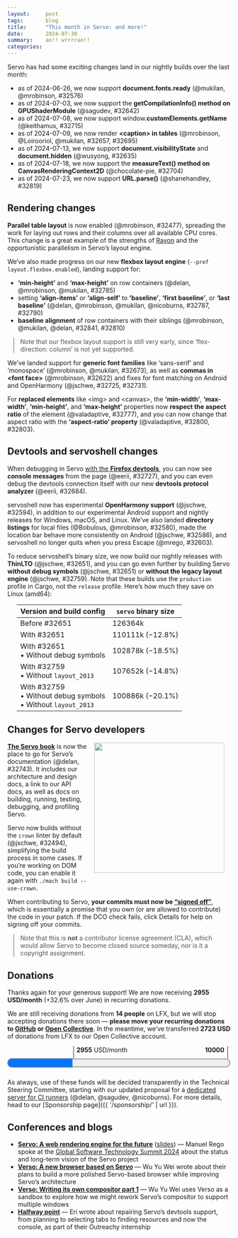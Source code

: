 ```yaml
---
layout:     post
tags:       blog
title:      "This month in Servo: and more!"
date:       2024-07-30
summary:    ao!! wrrrrao!!
categories:
---
```


Servo has had some exciting changes land in our nightly builds over the last month:

- as of 2024-06-26, we now support **document.fonts.ready** (@mukilan, @mrobinson, #32576)
- as of 2024-07-03, we now support the **getCompilationInfo() method on GPUShaderModule** (@sagudev, #32642)
- as of 2024-07-08, we now support window.**customElements.getName** (@keithamus, #32715)
- as of 2024-07-09, we now render **&lt;caption> in tables** (@mrobinson, @Loirooriol, @mukilan, #32657, #32695)
- as of 2024-07-13, we now support **document.visibilityState** and **document.hidden** (@wusyong, #32635)
- as of 2024-07-18, we now support the **measureText() method on CanvasRenderingContext2D** (@chocolate-pie, #32704)
- as of 2024-07-23, we now support **URL.parse()** (@shanehandley, #32819)

## Rendering changes

**Parallel table layout** is now enabled (@mrobinson, #32477), spreading the work for laying out rows and their columns over all available CPU cores.
This change is a great example of the strengths of [Rayon](https://crates.io/crates/rayon) and the opportunistic parallelism in Servo’s layout engine.

We‘ve also made progress on our new **flexbox layout engine** (`--pref layout.flexbox.enabled`), landing support for:

- **‘min-height’** and **‘max-height’** on row containers (@delan, @mrobinson, @mukilan, #32785)
- setting **‘align-items’** or **‘align-self’** to **‘baseline’**, **‘first baseline’**, or **‘last baseline’** (@delan, @mrobinson, @mukilan, @nicoburns, #32787, #32790)
- **baseline alignment** of row containers with their siblings (@mrobinson, @mukilan, @delan, #32841, #32810)

<aside class="_note">

Note that our flexbox layout support is still very early, since ‘flex-direction: column’ is not yet supported.
</aside>

We’ve landed support for **generic font families** like ‘sans-serif’ and ‘monospace’ (@mrobinson, @mukilan, #32673), as well as **commas in &lt;font face>** (@mrobinson, #32622) and fixes for font matching on Android and OpenHarmony (@jschwe, #32725, #32731).

For **replaced elements** like &lt;img> and &lt;canvas>, the **‘min-width’**, **‘max-width’**, **‘min-height’**, and **‘max-height’** properties now **respect the aspect ratio** of the element (@valadaptive, #32777), and you can now change that aspect ratio with the **‘aspect-ratio’ property** (@valadaptive, #32800, #32803).

## Devtools and servoshell changes

When debugging in Servo [with the **Firefox devtools**](https://book.servo.org/running-servoshell.html), you can now see **console messages** from the page (@eerii, #32727), and you can even debug the devtools connection itself with our new **devtools protocol analyzer** (@eerii, #32684).

servoshell now has experimental **OpenHarmony support** (@jschwe, #32594), in addition to our experimental Android support and nightly releases for Windows, macOS, and Linux.
We’ve also landed **directory listings** for local files (@Bobulous, @mrobinson, #32580), made the location bar behave more consistently on Android (@jschwe, #32586), and servoshell no longer quits when you press Escape (@mrego, #32603).

To reduce servoshell’s binary size, we now build our nightly releases with **ThinLTO** (@jschwe, #32651), and you can go even further by building Servo **without debug symbols** (@jschwe, #32651) or **without the legacy layout engine** (@jschwe, #32759).
Note that these builds use the `production` profile in Cargo, not the `release` profile.
Here’s how much they save on Linux (amd64):

<figure class="_fig">

| Version and build config | `servo` binary size |
|---|---|
| Before #32651 | 126364k |
| With #32651 | 110111k (−12.8%) |
| With #32651<br>• Without debug symbols | 102878k (−18.5%) |
| With #32759<br>• Without `layout_2013` | 107652k (−14.8%) |
| With #32759<br>• Without debug symbols<br>• Without `layout_2013` | 100886k (−20.1%) |
</figure>

## Changes for Servo developers

<figure class="_figr"><a href="{{ '/img/blog/dco-check.png' | url }}"><img src="{{ '/img/blog/dco-check.png' | url }}"
    alt=""></a></figure>

<span class=_floatmin></span>
[**The Servo book**](https://book.servo.org) is now the place to go for Servo’s documentation (@delan, #32743).
It includes our architecture and design docs, a link to our API docs, as well as docs on building, running, testing, debugging, and profiling Servo.

Servo now builds without the `crown` linter by default (@jschwe, #32494), simplifying the build process in some cases.
If you’re working on DOM code, you can enable it again with `./mach build --use-crown`.

When contributing to Servo, **your commits must now be [“signed off”](https://developercertificate.org)**, which is essentially a promise that you own (or are allowed to contribute) the code in your patch.
If the DCO check fails, click Details for help on signing off your commits.

<aside class="_note">

Note that this is **not** a contributor license agreement (CLA), which would allow Servo to become closed source someday, nor is it a copyright assignment.
</aside>

## Donations

Thanks again for your generous support!
We are now receiving **2955 USD/month** (+32.6% over June) in recurring donations.

We are still receiving donations from **14 people** on LFX, but we will stop accepting donations there soon — **please move your recurring donations to [GitHub](https://github.com/sponsors/servo) or [Open Collective](https://opencollective.com/servo)**.
In the meantime, we’ve transferred **2723 USD** of donations from LFX to our Open Collective account.

<figure class="_fig" style="width: 100%; margin: 1em 0;"><div class="_flex" style="height: calc(1lh + 3em); flex-flow: column nowrap; text-align: left;">
    <div style="position: relative; text-align: right;">
        <div style="position: absolute; margin-left: calc(100% * 2955 / 10000); padding-left: 0.5em;"><strong>2955</strong> USD/month</div>
        <div style="position: absolute; margin-left: calc(100% * 2955 / 10000); height: calc(1lh + 1.5em); border-left: 1px solid;"></div>
        <div style="position: absolute; margin-left: calc(100% - 0.5em); height: calc(1lh + 1.5em); border-left: 1px solid;"></div>
        <div style="padding-right: 1em;"><strong>10000</strong><!-- USD/month --></div>
    </div>
    <progress value="2955" max="10000" style="transform: scale(3); transform-origin: top left; width: calc(100% / 3);"></progress>
</div></figure>

As always, use of these funds will be decided transparently in the Technical Steering Committee, starting with our updated proposal for a [dedicated server for CI runners](https://github.com/servo/project/issues/94#issuecomment-2252262955) (@delan, @sagudev, @nicoburns).
For more details, head to our [Sponsorship page]({{ '/sponsorship/' | url }}).

## Conferences and blogs

- [**Servo: A web rendering engine for the future**](https://www.youtube.com/watch?v=SamA5Oz-G5w) ([slides](https://servo.org/slides/2024-07-02-global-software-technology-summit/)) — Manuel Rego spoke at the [Global Software Technology Summit 2024](https://huawei-events.de/en/gsts24.htm) about the status and long-term vision of the Servo project
- [**Verso: A new browser based on Servo**](https://wusyong.github.io/posts/verso-0-1/) — Wu Yu Wei wrote about their plans to build a more polished Servo-based browser while improving Servo’s architecture
- [**Verso: Writing its own compositor part 1**](https://wusyong.github.io/posts/verso-compositor-part1/) — Wu Yu Wei uses Verso as a sandbox to explore how we might rework Servo’s compositor to support multiple windows
- [**Halfway point**](https://conflor.es/blog/03_halfway_point) — Eri wrote about repairing Servo’s devtools support, from planning to selecting tabs to finding resources and now the console, as part of their Outreachy internship

<!--
- donations
    - thanks.dev now enabled
    - DONE total monthly 2955/month (+32.6%)
        - opencollective 1591.83/month
        - github 1217.00/month
        - lfx 147.00/month
    - DONE lfx transferred, still closing
    - ci runners
- DONE api support
    - DONE commas in <font face> 32622
    - DONE document.{visibilityState,hidden} 32635
    - DONE CanvasRenderingContext2D measureText 32704
    - DONE URL.parse 32819
    - DONE window.customElements.getName 32715
    - DONE FontFaceSet 32576
    - DONE webgpu ShaderCompilationInfo (GPUShaderModule getCompilationInfo) 32642
- devtools
    - DONE console logging 32727
    - DONE protocol pcap parser 32684
- rendering
    - DONE replaced aspect ratio min/max width/height 32777
    - DONE replaced ‘aspect-ratio’ property 32800 32803
    - DONE table parallel layout 32477
    - DONE table <caption> layout 32657 32695
    - DONE flex min/max cross container size 32785
    - DONE flex ‘align-self: [ first | last ]? && baseline’ 32787
    - DONE flex item/container baselines 32841
    - DONE flex refactors 32790 32810
- fonts
    - DONE generic font families 32673
    - DONE ohos fonts 32725 32731
- upgrades
    - stylo 2024-07-16 32474 32812
    - now upstreaming to stylo! nico patch
    - nixpkgs cargo-deny 32842
    - egui 32683
- servoshell
    - DONE local directory listings 32580
    - DONE esc no longer quits 32603
    - DONE android location bar logic 32586
    - DONE openharmony support 32594
- binary size
    - DONE cargo production-stripped 32651
    - DONE compile without layout_2013 32759
- dev
    - DONE crown optional 32494
    - SKIP mach bootstrap --skip-static-analysis 32587
    - DONE LAST MONTH ai contributions 32287
    - SKIP android signing key 32721
    - DONE book 32743
    - DONE dco signoff
- reliability
    - media player event timing 32643
    - mozjs crash 32786
- DONE verso
- DONE rego conference talk

>>> 2024-06-25T06:03:57Z
    6738902d45920e0d9225fd9e926ab4169aa432e8	https://github.com/servo/servo/pull/32591	build(deps): bump lazy_static from 1.4.0 to 1.5.0 (#32591)
+   b1fdfb88bbce82b3afe1bae964d942774af4043f	https://github.com/servo/servo/pull/32474	Upgrade stylo to 2024-05-31 (#32474)
    680735ed734bfce72a171d25f44a1ac658ca6838	https://github.com/servo/servo/pull/32588	build(deps): bump syn from 2.0.67 to 2.0.68 (#32588)
    75423656d4bbdbadfabe91b6fe81fd3103bc2a56	https://github.com/servo/servo/pull/32590	build(deps): bump libloading from 0.8.3 to 0.8.4 (#32590)
+   e331cc67c3f8d09b3108d6e8f3bd92128dad3b42	https://github.com/servo/servo/pull/32587	mach: Expose a `--skip-static-analysis` to `mach boostrap` (#32587)
    30dad2565f5fad2d498f62a62895c3fd71c2c16d	https://github.com/servo/servo/pull/32554	android: Rename the Android app to reflect servo.org ownership and `servoshell` (#32554)
+   7d7574373b5dce5a99c8832966481b8b9c3093c2	https://github.com/servo/servo/pull/32586	android: Use location_bar_input_to_url instead of re-implementing (#32586)
+   26bbfe9b551c268188d952b1b565da890d3eb6f4	https://github.com/servo/servo/pull/32494	Make `crown` optional (#32494)
>>> 2024-06-26T06:03:59Z
    b3d99a607fda9511900f2d5e2c81f905802fe758	https://github.com/servo/servo/pull/32613	build(deps): bump bitflags from 2.5.0 to 2.6.0 (#32613)
    7a76f4ed208f54c65e65ce792d5dabe81d82990c	https://github.com/servo/servo/pull/32611	build(deps): bump zerovec-derive from 0.10.2 to 0.10.3 (#32611)
    b42208a20e89b98ebf77d9a22f043cff3778d2bd	https://github.com/servo/servo/pull/32614	build(deps): bump zerovec from 0.10.2 to 0.10.3 (#32614)
    e51c15d84fe8976ad1d6640a95501c91ace292bd	https://github.com/servo/servo/pull/32612	build(deps): bump icu_properties from 1.5.0 to 1.5.1 (#32612)
    3a30fa9977fcb5c3ef56394f00b9ea99c50fcd59	https://github.com/servo/servo/pull/32609	build(deps): bump serde_json from 1.0.117 to 1.0.118 (#32609)
    92378ac3d6a1c5903498c81069c2766dad1758cf	https://github.com/servo/servo/pull/32610	build(deps): bump serde_bytes from 0.11.14 to 0.11.15 (#32610)
    6d3c67d469f0b33850a6e2b75663e8ed0ff13f96	https://github.com/servo/servo/pull/32608	build(deps): bump uuid from 1.9.0 to 1.9.1 (#32608)
    7b6aa64acaf412a94753d9b142b1733a3ed66181	https://github.com/servo/servo/pull/32600	Clean up some unused dependencies (#32600)
    52e6e59ebdfa88978ec1e0f204318d14ef4198a0	https://github.com/servo/servo/pull/32589	build(deps): bump uuid from 1.8.0 to 1.9.0 (#32589)
    a972e5c2002c64f0746250d6272e40f3dbaa1add	https://github.com/servo/servo/pull/32599	Switch flex layout to app units (#32599)
    42e090a1eb7df134c39ab27c71de646d510e2f9f	https://github.com/servo/servo/pull/32583	clippy: fix some warnings in desktop and some components (#32583)
>>> 2024-06-27T06:05:09Z
+   574a22a6cd0ca4a6eb9e6af4541f835f22691768	https://github.com/servo/servo/pull/32603	Avoid Esc shortcut to close Servo (#32603)
    aa99c85645dee69f184ecfaace05a1ad9babc0c3	https://github.com/servo/servo/pull/32627	build(deps): bump either from 1.12.0 to 1.13.0 (#32627)
+   da2de4fc689aa506fe9711e0ff92a0819b7106e5	https://github.com/servo/servo/pull/32622	html: Parse a comma-separated list of faces in the `<font>` tag (#32622)
    47678a61b9f191a7c58dc8466459f15036c4c4f5	https://github.com/servo/servo/pull/32626	build(deps): bump the gstreamer-related group with 2 updates (#32626)
+   e16291f14edc38d4bc3663a36619e6e461329402	https://github.com/servo/servo/pull/32477	layout: Enable parallel layout for tables (#32477)
    f055964792a466cdea794f1bf97a3a9fd89d5d8b	https://github.com/servo/servo/pull/32625	Switch replaced layout to app units (#32625)
+   a730469b704878da9b484b0018f369438ce08851	https://github.com/servo/servo/pull/32576	script: Implement the `FontFaceSet` DOM API (#32576)
+   7ea894774f3a00a1e31aa22d8862dfb54661e18a	https://github.com/servo/servo/pull/32580	Add a directory listing feature for `file` URLs (#32580)
>>> 2024-06-28T05:58:53Z
    fced0b49404c02bb5aafa9ddd468f9077ce26c19	https://github.com/servo/servo/pull/32630	use au in AtomicLineItem (#32630)
+   9ff900e166b2e11b7c902512c4ca71a1cf975338	https://github.com/servo/servo/pull/32287	CONTRIBUTING: add AI contributions policy (#32287)
>>> 2024-06-29T06:03:08Z
    3a0f56491614508af069fc393a8cc0dbeb733d71	https://github.com/servo/servo/pull/32638	build(deps): bump log from 0.4.21 to 0.4.22 (#32638)
    14ef3f55aae840e9eefcb9dcef2adc16dd20ea06	https://github.com/servo/servo/pull/32639	build(deps): bump zerovec from 0.10.3 to 0.10.4 (#32639)
    40878c654eb126d1cfe598571f0772fe065b13e7	https://github.com/servo/servo/pull/32637	build(deps): bump ab_glyph from 0.2.26 to 0.2.27 (#32637)
+   9455169813a2730db7bb0f80f6e83e40ee01f9cb	https://github.com/servo/servo/pull/32594	Add OpenHarmony support to servoshell (#32594)
    a7ebc2873897ce74cb77adf97f8f15f661dd9e00	https://github.com/servo/servo/pull/32631	Replace null-byte terminated string literals with C-string literals (#32631)
    adc0fc984d07918ad2eac3ab641d833a3cab008c	https://github.com/servo/servo/pull/32633	layout: Make `geom.rs` logical geoemetry types more ergonomic (#32633)
e9cf4d4971c0ce8ec64da7f09d6e97ae10be5b05	https://github.com/servo/servo/pull/32575	webgpu: Update wgpu and revamp computepass (#32575)
>>> 2024-06-30T06:04:35Z
>>> 2024-07-01T06:08:08Z
    e2e7476404e407caa3e6625f4cf4bd6aed9ded6b	https://github.com/servo/servo/pull/32649	Sync WPT with upstream (30-06-2024) (#32649)
>>> 2024-07-02T06:04:01Z
    ad01342f00089cbddb252d54ed55f90a20ce43da	https://github.com/servo/servo/pull/32660	build(deps): bump mime_guess from 2.0.4 to 2.0.5 (#32660)
    7ed5e804b557af7620b7dbf2be0aa8af46de8867	https://github.com/servo/servo/pull/32661	build(deps): bump serde_json from 1.0.118 to 1.0.119 (#32661)
    67e13e49919ad61d82b5e59c3238a1a6f32a4db1	https://github.com/servo/servo/pull/32658	build(deps): bump object from 0.36.0 to 0.36.1 (#32658)
    0615428aa9e03345c44bba555065233984d35ffe	https://github.com/servo/servo/pull/32652	android: fix application name used in ./mach run (#32652)
>>> 2024-07-03T06:07:15Z
    fe58a5f0a3bd9a20e368ed283dfcb89769f75c00	https://github.com/servo/servo/pull/32669	build(deps): bump idna from 1.0.1 to 1.0.2 (#32669)
    a958a0bb4040b37ef8d83a3262bbb03aa6a98dc1	https://github.com/servo/servo/pull/32668	build(deps): bump serde_json from 1.0.119 to 1.0.120 (#32668)
    044ab3eeabcff408c864ba890d0fc469d30fe482	https://github.com/servo/servo/pull/32667	fix clippy warning (#32667)
+   c0105de82b3d6259d4359062b98d6fbfabf1c139	https://github.com/servo/servo/pull/32642	webgpu: Implement ShaderCompilationInfo (#32642)
+   bd0a5eb4b7df0c9ce731277a97cdb21cfdbdb9fb	https://github.com/servo/servo/pull/32651	Add production-stripped cargo profile (#32651)
    7b324074b5ecd89ad8b15dfbe51787751d5cd3e9	https://github.com/servo/servo/pull/32663	mark test/wpt as vendored in .gitattributes (#32663)
>>> 2024-07-04T06:09:16Z
    650af7db926e9cc070e136f21a56bd47d566d10a	https://github.com/servo/servo/pull/32682	webgpu: Remove mutex around Identities (#32682)
+   959ffad99a57f5f8f0554fed0983317577ae8290	https://github.com/servo/servo/pull/32657	layout: Add support for table captions (#32657)
    f8e4ae60401358ac6adaa480e63c587f9f8293a2	https://github.com/servo/servo/pull/32679	build(deps): bump sctk-adwaita from 0.8.1 to 0.8.3 (#32679)
    70697adeb9c5e118bcdf35d4d66949375af446a0	https://github.com/servo/servo/pull/32678	build(deps): bump zerocopy from 0.7.34 to 0.7.35 (#32678)
4e79ac57018039b2d3f76e4a4616574e5d90505f	https://github.com/servo/servo/pull/32666	layout: Allow rendering LineItems independent of inline box (#32666)
    4357751f285c79bf37a8e7a02d4c8dc4f7a8ae69	https://github.com/servo/servo/pull/32653	use au in TextFragment (#32653)
>>> 2024-07-05T06:15:31Z
7eac599aa1d6bcf8858c51d90763373f0dd5f289	https://github.com/servo/servo/pull/32699	fonts: Stop using `Stylesheet::effective_font_face_rules` (#32699)
    0f2139be27f99919c46982f981e8bf68eb6be050	https://github.com/servo/servo/pull/32698	layout_2013: Remove code preventing writing mode assertion failures (#32698)
    10326f7e0f93385b42373ba9e6b2eb119a847099	https://github.com/servo/servo/pull/32701	build(deps): bump wayland-cursor from 0.31.3 to 0.31.4 (#32701)
    4b63043c6ae9ca9d51c6139101e294aaef379702	https://github.com/servo/servo/pull/32674	clippy: Fix warnings in `shared` and `config`, `fonts`, `layout`, and `layout_2020` components (#32674)
99c1f886b8398e73e5af06135f6f357752e2cb16	https://github.com/servo/servo/pull/32665	webgpu: Update wgpu and revamp RenderPass (#32665)
    26624a109f9d94560780b5ca8d08926e855c5987	https://github.com/servo/servo/pull/32680	clippy: Fix a bunch of warnings in `script` (#32680)
93fdb8263d14346d0757c2192527bc8c7c577572	https://github.com/servo/servo/pull/32693	Make task_info as `macos` specific (#32693)
+   fb1c57da3e6a0faa75fedcad463182ec40aebc39	https://github.com/servo/servo/pull/32684	DevTools: Add parser tool (#32684)
aae66cc33cdf4d4a83de5d17f86c8074e82812f0	https://github.com/servo/servo/pull/32688	Updated all kill_*_id functions defined in indentityhub.rs to free_*_id naming format for issue 32685 (#32688)
    42f42b39cc91766cee2192fc9ba91d4ca6ac2101	https://github.com/servo/servo/pull/32691	build(deps): bump wayland-client from 0.31.3 to 0.31.4 (#32691)
    44c4fe32c4615ec34393208a34db102f25a448f1	https://github.com/servo/servo/pull/32690	build(deps): bump wayland-scanner from 0.31.2 to 0.31.3 (#32690)
    81f40400b7e63322615f8ffd42dcc37a2c8d4337	https://github.com/servo/servo/pull/32689	build(deps): bump windows_i686_gnullvm from 0.52.5 to 0.52.6 (#32689)
+   e14e079fffaf862be6c2f8181e908ab35473af1f	https://github.com/servo/servo/pull/32683	servoshell: Update all egui dependencies and group them for dependabot (#32683)
>>> 2024-07-06T06:19:11Z
    438e99ca9a7f517236ffbed4d4ccf5d75a3bef99	https://github.com/servo/servo/pull/32708	build(deps): bump the egui-related group with 2 updates (#32708)
    fabd7a178fb5e48aef8f938fa30e702c95d7f5ef	https://github.com/servo/servo/pull/32710	build(deps): bump emath from 0.28.0 to 0.28.1 (#32710)
    a16666db03fa5ad47e41d301f65bca2f96b77ce6	https://github.com/servo/servo/pull/32709	build(deps): bump ab_glyph from 0.2.27 to 0.2.28 (#32709)
>>> 2024-07-07T06:06:38Z
141a594e236201acb44ca7cc42e2e653f4d55e7b	https://github.com/servo/servo/pull/32716	 Replace null-byte terminated string literals with C-string literals (#32716)
59d0f1fe1aec4bec736bf2839e43de886eaebf32	https://github.com/servo/servo/pull/32706	script: Impl cloning of JSPrincipals (#32706)
    5a9dc98f07cbd13394142ccf578a951c742af286	https://github.com/servo/servo/pull/32712	build(deps): bump egui_glow in the egui-related group (#32712)
    1e5c844eb5ea49e6d0a3dc7d14fac417ae4b2ac0	https://github.com/servo/servo/pull/32711	Add more crates to egui Dependabot group (#32711)
>>> 2024-07-08T06:09:40Z
+   db4cba4d6d0f1a26009967d17ffdf30157a81b5e	https://github.com/servo/servo/pull/32715	Add customElements.getName (#32715)
    816359583c55ced698ed450d644d82a6d25213c9	https://github.com/servo/servo/pull/32717	Update web-platform-tests to revision b'4e3b5de2eb8218cf18a1674618994efeb96e2cc0' (#32717)
>>> 2024-07-09T06:11:22Z
    1c6b74e1f16f6c92f80410d98608064fa4fbede2	https://github.com/servo/servo/pull/32736	build(deps): bump clipboard-win from 5.3.1 to 5.4.0 (#32736)
    84ec01762592352dccc817db21d3992ad8e2fa67	https://github.com/servo/servo/pull/32733	build(deps): bump gilrs-core from 0.5.12 to 0.5.13 (#32733)
    b7d9415a4ad25ceca0c55258a62239fdb15f9a8b	https://github.com/servo/servo/pull/32739	build(deps): bump cc from 1.0.104 to 1.0.106 (#32739)
    7a8cdcd4cad96b8ddf8e07c25606f2af91be7eb9	https://github.com/servo/servo/pull/32738	build(deps): bump syn from 2.0.68 to 2.0.69 (#32738)
    b919ac0dadf568a76526e0f5b4220fc509e9c4da	https://github.com/servo/servo/pull/32735	build(deps): bump serde from 1.0.203 to 1.0.204 (#32735)
    d8283d1a42e64963f6348901e164cecf7c0ab425	https://github.com/servo/servo/pull/32734	build(deps): bump gilrs from 0.10.7 to 0.10.8 (#32734)
+   77e9e3deba3925e8024719a6c3c54fbd4dddee7a	https://github.com/servo/servo/pull/32673	fonts: Add support for generic font families and font size configuration (#32673)
956b7f62e066f7f01a785a328a05f0f06d70f602	https://github.com/servo/servo/pull/32694	Avoid unnecessary clones for URLs (#32694)
    d9b99723f59c7ea665f293151476b75fb9381d9e	https://github.com/servo/servo/pull/32729	Remove unused ToWebRender implementation (#32729)
+   8cd1e22f8dc624deb80de9a730a21ef8d8cc503e	https://github.com/servo/servo/pull/32725	android/ohos: fonts: Ignore ascii case when searching for font family (#32725)
+   89944bd330c1e46a6f406c9aa36e5118ddd06902	https://github.com/servo/servo/pull/32695	layout: Improve layout of table captions (#32695)
    2888193cfe3d1b3317984324add07a5e4e4228dc	https://github.com/servo/servo/pull/32726	DevTools: Replace camel case variable names (#32726)
    b243457ccc6cd5a2dab58d9c9ff8b6fee1db6a20	https://github.com/servo/servo/pull/32724	ci: fix security issue in try job workflow (#32724)
    099b5607b95bfc53ead51caee554175f2593f1d2	https://github.com/servo/servo/pull/32722	readme: Clarify that `rust` and `cargo` must be in your path after rustup runs (#32722)
+   24639bb540b3a83febea9d2dab0ea9e28a989422	https://github.com/servo/servo/pull/32721	android: sign release APK with a custom key. (#32721)
    6cb95827a3097a73846dccb759be4489e1365fef	https://github.com/servo/servo/pull/32718	Set compositor's cursor_pos properly (#32718)
>>> 2024-07-10T06:05:02Z
    a3bb8048fc09d7ce7b0f5a9bbed37b2f21ce866d	https://github.com/servo/servo/pull/32728	use au in inline (#32728)
+   33f3c34d28cdd970455f93dde4d7f3a9ad0bbb2e	https://github.com/servo/servo/pull/32727	DevTools: Display console messages and errors (#32727)
+   34d9be70f9bacc391f6ed69aa1ed5e364bc2c2d6	https://github.com/servo/servo/pull/32743	Update in-tree docs to point to the new book (#32743)
+   72e6a1f007fd78d450e3e2f5569bec5a0bb247ff	https://github.com/servo/servo/pull/32643	Remove media element state changes triggered by network responses (#32643)
    f29dd64a7b633e844756e6eecf9e05e0b327fc51	https://github.com/servo/servo/pull/32740	Fix more clippy (#32740)
    4e1f623666e6ba3ffe7fe2d86564885260d8f65a	https://github.com/servo/servo/pull/32737	build(deps): bump target-lexicon from 0.12.14 to 0.12.15 (#32737)
>>> 2024-07-11T06:06:33Z
    3e163bfcdbe093470dbdea5d2d9b18a7a0c31239	https://github.com/servo/servo/pull/32753	shell: set `no-wgl` flag in servoshell instead (#32753)
    313536fd82875cb73248b2ee0b91db903bac89c9	https://github.com/servo/servo/pull/32746	build(deps): bump cc from 1.0.106 to 1.1.0 (#32746)
    f455321f8436381e01d44468ec744576e57c3555	https://github.com/servo/servo/pull/32749	build(deps): bump syn from 2.0.69 to 2.0.70 (#32749)
    fc34137fdaf5e4ad8b8360fc9fbc3c349ca25c44	https://github.com/servo/servo/pull/32748	build(deps): bump vergen from 8.3.1 to 8.3.2 (#32748)
    0c362329c30ac1a4e8722f7390ab1acbb4d35bfc	https://github.com/servo/servo/pull/32750	build(deps): bump hyper from 0.14.29 to 0.14.30 (#32750)
    1ec1207099418746de4f72010e2b25ffb348b394	https://github.com/servo/servo/pull/32747	build(deps): bump darling from 0.20.9 to 0.20.10 (#32747)
    c6443f74a4693f2f28316aed97860aebeca3cdad	https://github.com/servo/servo/pull/32754	Remove unused  implementation (#32754)
    097b9a3d0b2dc96f4c1ac2c93582feb74276046c	https://github.com/servo/servo/pull/32751	build(deps): bump uuid from 1.9.1 to 1.10.0 (#32751)
>>> 2024-07-12T06:15:01Z
b206a0f4a3d9742f46f35141fd1df8e5c81ee779	https://github.com/servo/servo/pull/32760	ohos: Add default log filter (#32760)
+   496ce717c5343984e0f3da00d223604eff03893c	https://github.com/servo/servo/pull/32759	Move legacy layout behind a feature flag (#32759)
4907e896560dd68bfcd9318b4493de10d7ceee19	https://github.com/servo/servo/pull/32758	canvas: Remove as much usage of `font-kit` as possible (#32758)
c6cb7ee98169ce1acb3b43b5071385d8f4f4adc2	https://github.com/servo/servo/pull/32741	script: Use the new C string literal in the DOM bindings (#32741)
>>> 2024-07-13T06:08:13Z
    d667b797396b9aeb60482112e84608f21cb10c4b	https://github.com/servo/servo/pull/32768	build(deps): bump thiserror from 1.0.61 to 1.0.62 (#32768)
    2fc0fd131253a876f2e63bdb0e01c8f1b5796ac2	https://github.com/servo/servo/pull/32767	build(deps): bump syn from 2.0.70 to 2.0.71 (#32767)
    42eb93624c889dfc6a1afc49ac69b6d9eeca552a	https://github.com/servo/servo/pull/32765	build(deps): bump cc from 1.1.0 to 1.1.1 (#32765)
91ca727eb9412012d2a38c1a9c870415b34d989b	https://github.com/servo/servo/pull/32700	webgpu: Divide message code into separate files (#32700)
+   40bac8c3df1d139a7248f2246cb5de9ca0faa9fc	https://github.com/servo/servo/pull/32635	script: `document.visibilityState` and `document.hidden` (#32635)
>>> 2024-07-14T06:08:13Z
    cd394af018c1816f5d504e49b37af9258ce052e6	https://github.com/servo/servo/pull/32764	Bump duplicated nix to 0.29 (#32764)
>>> 2024-07-15T06:08:01Z
    968474a9fda45b951de9b9b16b5a1fae16c5f2a7	https://github.com/servo/servo/pull/32774	Update web-platform-tests to revision b'f3dd9cba239a9655951ee62ec4dafc8fe37df2c5' (#32774)
3118542a9e90478cdabf1f2479851f86dd0e94d6	https://github.com/servo/servo/pull/32772	Use mallinfo only on target_env=gnu (#32772)
>>> 2024-07-16T06:07:14Z
    d5171c068cd3a00dafb70e0d4f10dff42a8888a5	https://github.com/servo/servo/pull/32781	build(deps): bump setuptools from 68.2.2 to 70.0.0 in /python (#32781)
    ddf3bb495757b1eee063a2be9c821ba32855d663	https://github.com/servo/servo/pull/32780	build(deps): bump document-features from 0.2.8 to 0.2.10 (#32780)
    bb201fb4ec5136ad47bd2b608afbb516b71cfaf2	https://github.com/servo/servo/pull/32779	build(deps): bump bytes from 1.6.0 to 1.6.1 (#32779)
    025b8318621215078fb3f54a7b96f207bca132f0	https://github.com/servo/servo/pull/32778	build(deps): bump cc from 1.1.1 to 1.1.5 (#32778)
    e761b7d7111e4826467727f354ae8c18893ab38a	https://github.com/servo/servo/pull/32775	Auto merge all WPT and dependabot PRs (#32775)
>>> 2024-07-17T06:08:20Z
    bc1bf82f786bf7258c264e474ce1d6f51dff6e05	https://github.com/servo/servo/pull/32788	build(deps): bump webxr from `88fd368` to `bacb22f` (#32788)
    946af8450cda308bc591db1af4ce7c977846975b	https://github.com/servo/servo/pull/32783	Update WebGPU CTS (#32783)
+   039631cfa59e4f831fbbb42a164e46026f217d41	https://github.com/servo/servo/pull/32785	layout: Properly handle min/max cross container size (#32785)
+   80559c829b84eb33d8ad5fed58aa6640e06200fc	https://github.com/servo/servo/pull/32786	Bump mozjs version (#32786)
    0189b89fd16b9fefd5c659dc27013b9dd6a0c3dd	https://github.com/servo/servo/pull/32784	Fixes typo in clippy::enum_variant_names (#32784)
>>> 2024-07-18T06:08:47Z
34eed29037ba7c7ab68cd6ddbf27aa0fe81d6a47	https://github.com/servo/servo/pull/32799	Less nesting in webgpu response (#32799)
+   122333554768d69789a08df25c0bcde3ddd1aa4c	https://github.com/servo/servo/pull/32704	enhance: Implement `CanvasRenderingContext2D.measureText` (#32704)
    d82232d549a880aaa1b5613e22ca4f7ec9593d74	https://github.com/servo/servo/pull/32798	build(deps): bump wayland-client from 0.31.4 to 0.31.5 (#32798)
    62c3d30b3ddbd8a239c5f5a437a426740628758e	https://github.com/servo/servo/pull/32797	build(deps): bump wayland-scanner from 0.31.3 to 0.31.4 (#32797)
    f8ebbdc0d1681301f6462290bfa106e2537a048b	https://github.com/servo/servo/pull/32794	build(deps): bump tokio from 1.38.0 to 1.38.1 (#32794)
    26beacdabd3a80d2afdb8cb70769fcf62f62f16e	https://github.com/servo/servo/pull/32795	build(deps): bump wayland-backend from 0.3.5 to 0.3.6 (#32795)
    e4ad1d3ab97a10892dc3dca28bbd7ab06da94e07	https://github.com/servo/servo/pull/32791	[clippy] Rename enum FormSubmitter and its elements (#32791)
+   882a855b8c71d461ab14c2953a2b574861fba5d2	https://github.com/servo/servo/pull/32790	Convert layout to use Gecko's alignment style representation (#32790)
    a0d2b36ad8d48034d6490232e31106ef8b7bfa9d	https://github.com/servo/servo/pull/32789	clippy: Fix four warnings (#32789)
    5fd0d2f17bccce81bcf1e9c36f453fa8eef66467	https://github.com/servo/servo/pull/32762	Mark flexbox-mbp-horiz-003 tests as only failing on linux (#32762)
>>> 2024-07-19T06:08:52Z
    8b3c9b744ab41f52f01ee624228e655b981824eb	https://github.com/servo/servo/pull/32808	Fix 5 clippy warnings (#32808)
    a6048c46d20912952811dea341f51b746163311c	https://github.com/servo/servo/pull/32805	build(deps): bump thiserror from 1.0.62 to 1.0.63 (#32805)
    f28b5419abf4f22c017a933e0f05013ec8115d65	https://github.com/servo/servo/pull/32806	build(deps): bump wayland-cursor from 0.31.4 to 0.31.5 (#32806)
    627f0b4f611b6158dd6371647ea489891a28d0f0	https://github.com/servo/servo/pull/32804	build(deps): bump xcursor from 0.3.5 to 0.3.6 (#32804)
+   bb5ace79298c6a48a6ba110496792ad1f8f29e15	https://github.com/servo/servo/pull/32803	Bump stylo and enable aspect-ratio tests (#32803)
+   f6c9714286b044df02ae1f2a7af1a7c3d89e9320	https://github.com/servo/servo/pull/32777	Fix sizing of replaced elements with min/max sizes (#32777)
+   1b1f79305e6061b3e122a43247c897a418b0adce	https://github.com/servo/servo/pull/32787	flex: handle ‘align-self: [ first | last ]? && baseline’ (#32787)
>>> 2024-07-20T06:14:55Z
    a29e5c8115bc9b2a07467a44518a0a617e056208	https://github.com/servo/servo/pull/32815	build(deps): bump cc from 1.1.5 to 1.1.6 (#32815)
    4bf5024ee058784d4f505fe5ec279cd87a7fd2b4	https://github.com/servo/servo/pull/32813	fix a couple of simple clipy warnings (#32813)
+   5eb77592ea8a0ba83e81d5e99f7beb54a8e48712	https://github.com/servo/servo/pull/32810	layout: Reduce the complexity of `FlexLine::layout` (#32810)
>>> 2024-07-21T06:11:53Z
b471f6473f2564f0a32664b36139b0ae5d02655c	https://github.com/servo/servo/pull/32814	Remove failure breaks from webgpu thread (#32814)
2c17de7fa72ca6f96f4e37faf90ac9786d0b53a0	https://github.com/servo/servo/pull/32046	Gamepad: Implement GamepadHapticActuator (#32046)
9212ed203a7dcec88008fca47bce0bff3fe2649b	https://github.com/servo/servo/pull/32817	Enable OpenXR backend from the WebXR crate (#32817)
>>> 2024-07-22T07:50:30Z
    f6dc35f11dcbc7f3cfeb7f0e804c5f9851088ebe	https://github.com/servo/servo/pull/32825	chore: Update WebGPU CTS (#32825)
    2c4b96b872ea10771efbb9d536d38538364293b9	https://github.com/servo/servo/pull/32824	Update web-platform-tests to revision b'5af3e9c2a2aba76ade00f0dbc3486e50a74a4506' (#32824)
    a7a380777d03807dcffe6c40127766362ac56398	https://github.com/servo/servo/pull/32822	Remove a comment related to a TODO which has already been done. (#32822)
>>> 2024-07-23T06:08:11Z
    2a31e62e2c057e0a30a3d81eace031427ba1465e	https://github.com/servo/servo/pull/32832	build(deps): bump libloading from 0.8.4 to 0.8.5 (#32832)
    835e4f49262e179a4b646cf82de74cc6c1cd3523	https://github.com/servo/servo/pull/32833	build(deps): bump pathfinder_simd from 0.5.3 to 0.5.4 (#32833)
    47d702edc3895ff0137075588b820afe230c8048	https://github.com/servo/servo/pull/32830	build(deps): bump syn from 2.0.71 to 2.0.72 (#32830)
    753dedbeba1cbe39be45b802f6275c103ce2a41a	https://github.com/servo/servo/pull/32831	build(deps): bump arrayref from 0.3.7 to 0.3.8 (#32831)
+   f040b821a3c6f0079912d156c3b5349b505fc8e0	https://github.com/servo/servo/pull/32731	ohos: Detect installed fonts (#32731)
b5482e34c017c64fae6f5c1db41880d826546a46	https://github.com/servo/servo/pull/32829	compositor: propagate scroll events across pipelines (#32829)
+   45eabad16971e51394a2050ec16966c1bbefa8ff	https://github.com/servo/servo/pull/32819	Implement URL::parse() (#32819)
a007baa4cf6791cb42e2d7ec46eb9cc803f24b29	https://github.com/servo/servo/pull/32828	deps: switch to `tikv-jemallocator` crates in Cargo.toml (#32828)
>>> 2024-07-24T06:13:07Z
    b6652f88d163fe38982a9d2bb2f797a349559288	https://github.com/servo/servo/pull/32839	build(deps): bump jobserver from 0.1.31 to 0.1.32 (#32839)
    69b16e02c4e0c6e0cae40f7a6eb09e31eb95bff2	https://github.com/servo/servo/pull/32837	build(deps): bump env_filter from 0.1.0 to 0.1.1 (#32837)
    e8cf751e11fc8fcd7c9619c022d0617fd44de7a4	https://github.com/servo/servo/pull/32835	Clarify the Code of Conduct (closes servo/servo.org#164) (#32835)
    d46c66f9da1c24d1ce42a954136bb513431f9205	https://github.com/servo/servo/pull/32834	ohos: Bump ohos-sys to v0.2.1 (#32834)
>>> 2024-07-25T06:04:42Z
    450aebc839c04097b822cc479cb8eb0ff8bdc509	https://github.com/servo/servo/pull/32851	build(deps): bump gstreamer from 0.22.6 to 0.22.7 (#32851)
    d53962abd56cb68e452c8efdb0aa62d2531b492f	https://github.com/servo/servo/pull/32852	build(deps): bump object from 0.36.1 to 0.36.2 (#32852)
    bf8decbffbd5fca02129697b2a1ceeb8c3858206	https://github.com/servo/servo/pull/32847	clippy: ports/servoshell/desktop (#32847)
    f2fbe44dc9434d9bee5884bcef664ef10f4b4aa6	https://github.com/servo/servo/pull/32844	dependencies: Upgrade `tokio`, `ipc-channel`, and `mio` (#32844)
+   dee03bf297bd9acc5d63f21a638939f3de65356c	https://github.com/servo/servo/pull/32842	Bump nixpkgs and add cargo-deny in shell.nix (#32842)
    33a48f76fb35dd94bed1228d3836341fe1d67c57	https://github.com/servo/servo/pull/32848	build(deps): bump webxr from `bacb22f` to `11a3727` (#32848)
    7ace7b43dc7ca463a4661d5379f71c4ecc279f5e	https://github.com/servo/servo/pull/32843	clippy: components/canvas/canvas_data.rs (#32843)
+   1906741704dff0d1db54a83752a4f198eae3fc84	https://github.com/servo/servo/pull/32841	layout: Add support for propagating baselines from flexbox (#32841)
+   569fd5d8b580b9b9e5f9746f239a24caa857b71e	https://github.com/servo/servo/pull/32812	Upgrade stylo to 2024-07-16 (#32812)
+   60e65c175dcc6dda08161f3a3f56510fc88ddceb	https://github.com/servo/servo/pull/32800	Implement the `aspect-ratio` property for replaced elements (#32800)
    e425ad0cb722b01420ddc315492d13067828250e	https://github.com/servo/servo/pull/32840	Remove googlevr feature (#32840)
-->

<style>
    /* guaranteed minimum width for first paragraph after a float */
    ._floatmin {
        display: block;
        width: 13em;
        overflow: hidden;
    }
    ._none {
        display: none;
    }
    ._fig:not(#specificity) {
        width: 33em;
        max-width: 100%;
        margin: 1em auto;
    }
    ._fig > ._flex {
        display: flex;
    }
    ._fig table {
        text-align: initial;
    }
    ._fig figcaption._notes {
        text-align: left;
        width: max-content;
        max-width: 100%;
    }
    ._figl:not(#specificity),
    ._figr:not(#specificity) {
        margin: 0 1em 1em;
    }
    ._figl {
        float: left;
        max-width: 100%;
    }
    ._figr {
        float: right;
        max-width: 100%;
    }
    ._figl > figcaption,
    ._figr > figcaption,
    ._figl > iframe,
    ._figr > iframe,
    ._figl > video,
    ._figr > video,
    ._figl > a > img,
    ._figr > a > img {
        width: 21em;
        max-width: 100%;
    }
    ._runin {
        margin-bottom: 1em;
    }
    ._runin > p,
    ._runin > h2 {
        display: inline;
    }
    ._correction {
        max-width: 33em;
        margin: 1em auto;
        border-bottom: 1px solid;
        padding-bottom: 1em;
    }
    ._note {
        margin: 1em 1em;
        border-left: 1px solid;
        padding-left: 1em;
        opacity: 0.75;
    }
</style>
